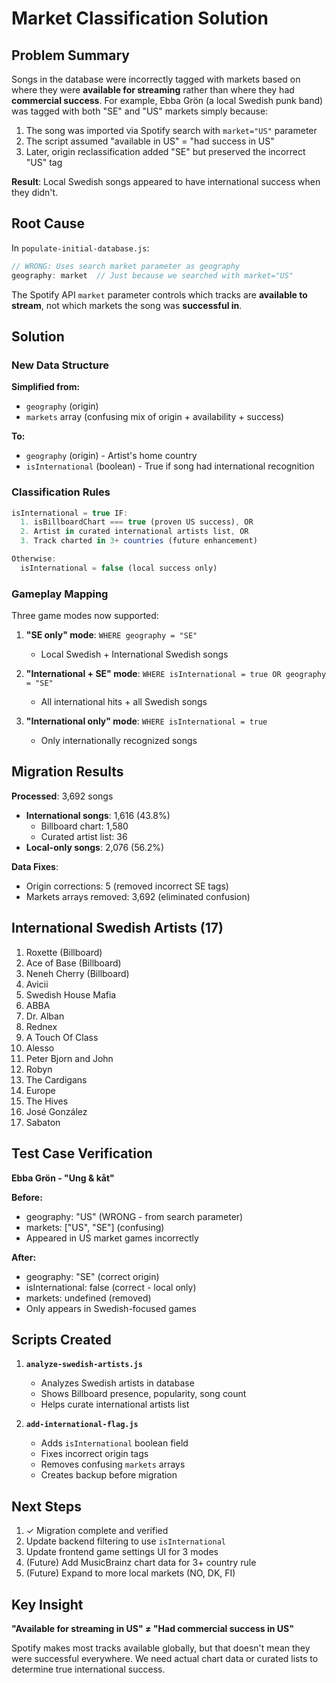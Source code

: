 # Market Classification Solution

## Problem Summary

Songs in the database were incorrectly tagged with markets based on where they were **available for streaming** rather than where they had **commercial success**. For example, Ebba Grön (a local Swedish punk band) was tagged with both "SE" and "US" markets simply because:

1. The song was imported via Spotify search with `market="US"` parameter
2. The script assumed "available in US" = "had success in US"
3. Later, origin reclassification added "SE" but preserved the incorrect "US" tag

**Result**: Local Swedish songs appeared to have international success when they didn't.

## Root Cause

In `populate-initial-database.js`:
```javascript
// WRONG: Uses search market parameter as geography
geography: market  // Just because we searched with market="US"
```

The Spotify API `market` parameter controls which tracks are **available to stream**, not which markets the song was **successful in**.

## Solution

### New Data Structure

**Simplified from:**
- `geography` (origin)
- `markets` array (confusing mix of origin + availability + success)

**To:**
- `geography` (origin) - Artist's home country
- `isInternational` (boolean) - True if song had international recognition

### Classification Rules

```javascript
isInternational = true IF:
  1. isBillboardChart === true (proven US success), OR
  2. Artist in curated international artists list, OR
  3. Track charted in 3+ countries (future enhancement)

Otherwise:
  isInternational = false (local success only)
```

### Gameplay Mapping

Three game modes now supported:

1. **"SE only" mode**: `WHERE geography = "SE"`
   - Local Swedish + International Swedish songs

2. **"International + SE" mode**: `WHERE isInternational = true OR geography = "SE"`
   - All international hits + all Swedish songs

3. **"International only" mode**: `WHERE isInternational = true`
   - Only internationally recognized songs

## Migration Results

**Processed**: 3,692 songs
- **International songs**: 1,616 (43.8%)
  - Billboard chart: 1,580
  - Curated artist list: 36
- **Local-only songs**: 2,076 (56.2%)

**Data Fixes**:
- Origin corrections: 5 (removed incorrect SE tags)
- Markets arrays removed: 3,692 (eliminated confusion)

## International Swedish Artists (17)

1. Roxette (Billboard)
2. Ace of Base (Billboard)
3. Neneh Cherry (Billboard)
4. Avicii
5. Swedish House Mafia
6. ABBA
7. Dr. Alban
8. Rednex
9. A Touch Of Class
10. Alesso
11. Peter Bjorn and John
12. Robyn
13. The Cardigans
14. Europe
15. The Hives
16. José González
17. Sabaton

## Test Case Verification

**Ebba Grön - "Ung & kåt"**

**Before:**
- geography: "US" (WRONG - from search parameter)
- markets: ["US", "SE"] (confusing)
- Appeared in US market games incorrectly

**After:**
- geography: "SE" (correct origin)
- isInternational: false (correct - local only)
- markets: undefined (removed)
- Only appears in Swedish-focused games

## Scripts Created

1. **`analyze-swedish-artists.js`**
   - Analyzes Swedish artists in database
   - Shows Billboard presence, popularity, song count
   - Helps curate international artists list

2. **`add-international-flag.js`**
   - Adds `isInternational` boolean field
   - Fixes incorrect origin tags
   - Removes confusing `markets` arrays
   - Creates backup before migration

## Next Steps

1. ✓ Migration complete and verified
2. Update backend filtering to use `isInternational`
3. Update frontend game settings UI for 3 modes
4. (Future) Add MusicBrainz chart data for 3+ country rule
5. (Future) Expand to more local markets (NO, DK, FI)

## Key Insight

**"Available for streaming in US" ≠ "Had commercial success in US"**

Spotify makes most tracks available globally, but that doesn't mean they were successful everywhere. We need actual chart data or curated lists to determine true international success.
